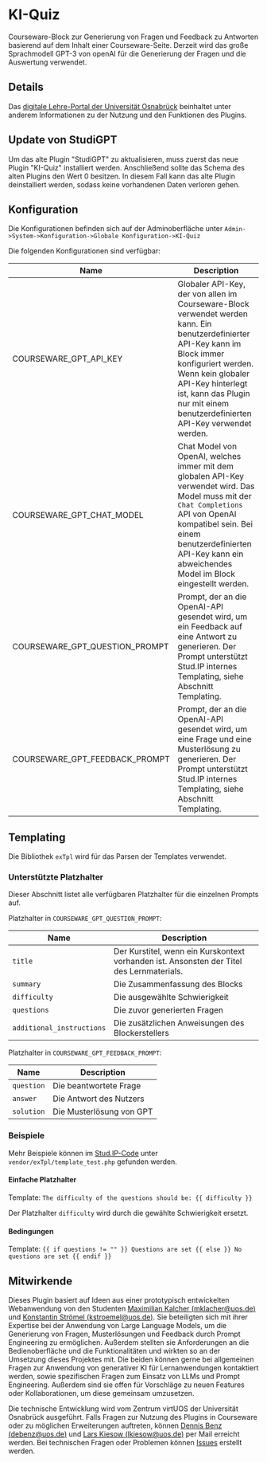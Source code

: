 # KI-Quiz

Courseware-Block zur Generierung von Fragen und Feedback zu Antworten basierend auf dem Inhalt einer Courseware-Seite. Derzeit wird das große Sprachmodell GPT-3 von openAI für die Generierung der Fragen und die Auswertung verwendet.

## Details
Das [digitale Lehre-Portal der Universität Osnabrück](https://digitale-lehre.uni-osnabrueck.de/2024/01/19/studigpt-das-innovative-ki-basierte-stud-ip-plugin/) beinhaltet unter anderem Informationen zu der Nutzung und den Funktionen des Plugins.

## Update von StudiGPT
Um das alte Plugin "StudiGPT" zu aktualisieren, muss zuerst das neue Plugin "KI-Quiz" installiert werden. Anschließend sollte das Schema des alten Plugins den Wert 0 besitzen. In diesem Fall kann das alte Plugin deinstalliert werden, sodass keine vorhandenen Daten verloren gehen.

## Konfiguration

Die Konfigurationen befinden sich auf der Adminoberfläche unter `Admin->System->Konfiguration->Globale Konfiguration->KI-Quiz`

Die folgenden Konfigurationen sind verfügbar:

| Name                           | Description                                                                                                                                                                                                                                                                |
|--------------------------------|----------------------------------------------------------------------------------------------------------------------------------------------------------------------------------------------------------------------------------------------------------------------------|
| COURSEWARE_GPT_API_KEY         | Globaler API-Key, der von allen im Courseware-Block verwendet werden kann. Ein benutzerdefinierter API-Key kann im Block immer konfiguriert werden. Wenn kein globaler API-Key hinterlegt ist, kann das Plugin nur mit einem benutzerdefinierten API-Key verwendet werden. |
| COURSEWARE_GPT_CHAT_MODEL      | Chat Model von OpenAI, welches immer mit dem globalen API-Key verwendet wird. Das Model muss mit der `Chat Completions` API von OpenAI kompatibel sein. Bei einem benutzerdefinierten API-Key kann ein abweichendes Model im Block eingestellt werden.                     |
| COURSEWARE_GPT_QUESTION_PROMPT | Prompt, der an die OpenAI-API gesendet wird, um ein Feedback auf eine Antwort zu generieren. Der Prompt unterstützt Stud.IP internes Templating, siehe Abschnitt Templating.                                                                                               |
| COURSEWARE_GPT_FEEDBACK_PROMPT | Prompt, der an die OpenAI-API gesendet wird, um eine Frage und eine Musterlösung zu generieren. Der Prompt unterstützt Stud.IP internes Templating, siehe Abschnitt Templating.                                                                                            |

## Templating

Die Bibliothek `exTpl` wird für das Parsen der Templates verwendet.

### Unterstützte Platzhalter

Dieser Abschnitt listet alle verfügbaren Platzhalter für die einzelnen Prompts auf.

Platzhalter in `COURSEWARE_GPT_QUESTION_PROMPT`:

| Name                      | Description                                                                               |
|---------------------------|-------------------------------------------------------------------------------------------|
| `title`                   | Der Kurstitel, wenn ein Kurskontext vorhanden ist. Ansonsten der Titel des Lernmaterials. |
| `summary`                 | Die Zusammenfassung des Blocks                                                            |
| `difficulty`              | Die ausgewählte Schwierigkeit                                                             |
| `questions`               | Die zuvor generierten Fragen                                                              |
| `additional_instructions` | Die zusätzlichen Anweisungen des Blockerstellers                                          |

Platzhalter in `COURSEWARE_GPT_FEEDBACK_PROMPT`:

| Name       | Description              |
|------------|--------------------------|
| `question` | Die beantwortete Frage   |
| `answer`   | Die Antwort des Nutzers  |
| `solution` | Die Musterlösung von GPT |

### Beispiele
Mehr Beispiele können im [Stud.IP-Code](https://gitlab.studip.de/studip/studip) unter `vendor/exTpl/template_test.php` gefunden werden.

#### Einfache Platzhalter
Template: `The difficulty of the questions should be: {{ difficulty }}`

Der Platzhalter `difficulty` wird durch die gewählte Schwierigkeit ersetzt.

#### Bedingungen
Template: `{{ if questions != "" }} Questions are set {{ else }} No questions are set {{ endif }}`

## Mitwirkende
Dieses Plugin basiert auf Ideen aus einer prototypisch entwickelten Webanwendung von den Studenten [Maximilian Kalcher (mklacher@uos.de)](mailto:mklacher@uos.de) und [Konstantin Strömel (kstroemel@uos.de)](mailto:kstroemel@uos.de). Sie beteiligten sich mit ihrer Expertise bei der Anwendung von Large Language Models, um die Generierung von Fragen, Musterlösungen und Feedback durch Prompt Engineering zu ermöglichen. Außerdem stellten sie Anforderungen an die Bedienoberfläche und die Funktionalitäten und wirkten so an der Umsetzung dieses Projektes mit. Die beiden können gerne bei allgemeinen Fragen zur Anwendung von generativer KI für Lernanwendungen kontaktiert werden, sowie spezifischen Fragen zum Einsatz von LLMs und Prompt Engineering. Außerdem sind sie offen für Vorschläge zu neuen Features oder Kollaborationen, um diese gemeinsam umzusetzen.

Die technische Entwicklung wird vom Zentrum virtUOS der Universität Osnabrück ausgeführt. Falls Fragen zur Nutzung des Plugins in Courseware oder zu möglichen Erweiterungen auftreten, können [Dennis Benz (debenz@uos.de)](mailto:debenz@uos.de) und [Lars Kiesow (lkiesow@uos.de)](mailto:lkiesow@uos.de) per Mail erreicht werden. Bei technischen Fragen oder Problemen können [Issues](https://github.com/virtUOS/KI-Quiz/issues) erstellt werden.
